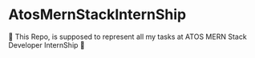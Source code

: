 # AtosMernStackInternShip
🔷 This Repo, is supposed to represent all my tasks at ATOS MERN Stack Developer InternShip 🔷
